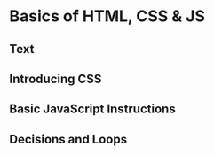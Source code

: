 # Basics of HTML, CSS & JS

## Text

## Introducing CSS

## Basic JavaScript Instructions

## Decisions and Loops

